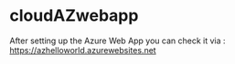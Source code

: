# cloudAZwebapp
After setting up the Azure Web App you can check it via : 
https://azhelloworld.azurewebsites.net
